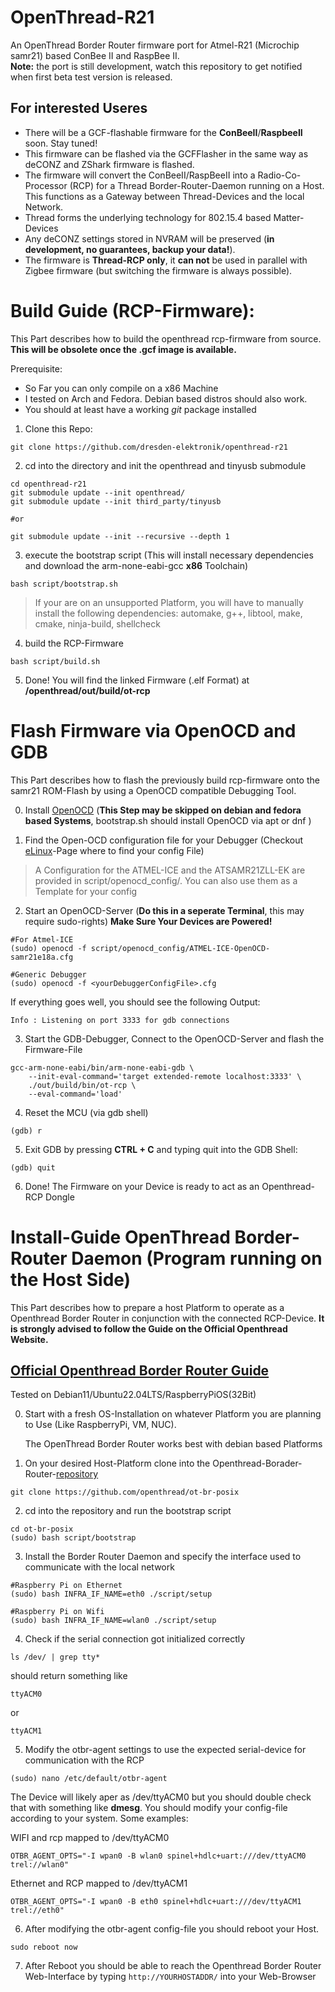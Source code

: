 # OpenThread-R21


An OpenThread Border Router firmware port for Atmel-R21 (Microchip samr21) based ConBee II and RaspBee II.  
**Note:** the port is still development, watch this repository to get notified when first beta test version is released.

## For interested Useres 
* There will be a GCF-flashable firmware for the **ConBeeII**/**RaspbeeII** soon. Stay tuned!
* This firmware can be flashed via the GCFFlasher in the same way as deCONZ and ZShark firmware is flashed.
* The firmware will convert the ConBeeII/RaspBeeII into a Radio-Co-Processor (RCP) for a Thread Border-Router-Daemon running on a Host. This functions as a Gateway between Thread-Devices and the local Network.
* Thread forms the underlying technology for 802.15.4 based Matter-Devices 
* Any deCONZ settings stored in NVRAM will be preserved (**in development, no guarantees, backup your data!**).
* The firmware is **Thread-RCP only**, it **can not** be used in parallel with Zigbee firmware (but switching the firmware is always possible).


# Build Guide (RCP-Firmware):

This Part describes how to build the openthread rcp-firmware from source. **This will be obsolete once the .gcf image is available.** 

Prerequisite: 
* So Far you can only compile on a x86 Machine
* I tested on Arch and Fedora. Debian based distros should also work.
* You should at least have a working *git* package installed

1. Clone this Repo:
```console
git clone https://github.com/dresden-elektronik/openthread-r21
```

2. cd into the directory and init the openthread and tinyusb submodule
```console
cd openthread-r21
git submodule update --init openthread/
git submodule update --init third_party/tinyusb

#or

git submodule update --init --recursive --depth 1

```

3. execute the bootstrap script (This will install necessary dependencies and download the arm-none-eabi-gcc **x86** Toolchain)
```console
bash script/bootstrap.sh
```
> If your are on an unsupported Platform, you will have to manually install the following dependencies: 
> automake, g++, libtool, make, cmake, ninja-build, shellcheck 

4. build the RCP-Firmware
```console
bash script/build.sh
```

5. Done! You will find the linked Firmware (.elf Format) at **/openthread/out/build/ot-rcp**


# Flash Firmware via OpenOCD and GDB

This Part describes how to flash the previously build rcp-firmware onto the samr21 ROM-Flash by using a OpenOCD compatible Debugging Tool.


0. Install [OpenOCD](https://openocd.org/) (**This Step may be skipped on debian and fedora based Systems**, bootstrap.sh should install OpenOCD via apt or dnf )

1. Find the Open-OCD configuration file for your Debugger (Checkout [eLinux](https://elinux.org/OpenOCD_Config_File_Paths)-Page where to find your config File)
> A Configuration for the ATMEL-ICE and the ATSAMR21ZLL-EK are provided in script/openocd_config/. You can also use them as a Template for your config

2. Start an OpenOCD-Server (**Do this in a seperate Terminal**, this may require sudo-rights)
    **Make Sure Your Devices are Powered!** 
```console
#For Atmel-ICE
(sudo) openocd -f script/openocd_config/ATMEL-ICE-OpenOCD-samr21e18a.cfg

#Generic Debugger
(sudo) openocd -f <yourDebuggerConfigFile>.cfg
```
If everything goes well, you should see the following Output:
```console
Info : Listening on port 3333 for gdb connections
```
3. Start the GDB-Debugger, Connect to the OpenOCD-Server and flash the Firmware-File

```console
gcc-arm-none-eabi/bin/arm-none-eabi-gdb \
    --init-eval-command='target extended-remote localhost:3333' \
    ./out/build/bin/ot-rcp \
    --eval-command='load'
```

4. Reset the MCU (via gdb shell)
```console
(gdb) r
```

5. Exit GDB by pressing **CTRL + C** and typing quit into the GDB Shell:
```console
(gdb) quit
```

6. Done! The Firmware on your Device is ready to act as an Openthread-RCP Dongle


# Install-Guide OpenThread Border-Router Daemon (Program running on the Host Side)

This Part describes how to prepare a host Platform to operate as a Openthread Border Router in conjunction with the connected RCP-Device.
**It is strongly advised to follow the Guide on the Official Openthread Website.**  
## [Official Openthread Border Router Guide](https://openthread.io/guides/border-router)
Tested on Debian11/Ubuntu22.04LTS/RaspberryPiOS(32Bit)

0. Start with a fresh OS-Installation on whatever Platform you are planning to Use (Like RaspberryPi, VM, NUC). 

    The OpenThread Border Router works best with debian based Platforms

1. On your desired Host-Platform clone into the Openthread-Borader-Router-[repository](https://github.com/openthread/ot-br-posix)

```console
git clone https://github.com/openthread/ot-br-posix
```

2. cd into the repository and run the bootstrap script

```console
cd ot-br-posix
(sudo) bash script/bootstrap
```

3. Install the Border Router Daemon and specify the interface used to communicate with the local network
```console
#Raspberry Pi on Ethernet
(sudo) bash INFRA_IF_NAME=eth0 ./script/setup

#Raspberry Pi on Wifi
(sudo) bash INFRA_IF_NAME=wlan0 ./script/setup
```
4. Check if the serial connection got initialized correctly
```console
ls /dev/ | grep tty*
```
should return something like 
```console
ttyACM0
```
or
```console
ttyACM1
```

5. Modify the otbr-agent settings to use the expected serial-device for communication with the RCP
```console
(sudo) nano /etc/default/otbr-agent
```

The Device will likely aper as /dev/ttyACM0 but you should double check that with something like **dmesg**.
You should modify your config-file according to your system. Some examples:

WIFI and rcp mapped to /dev/ttyACM0
```console
OTBR_AGENT_OPTS="-I wpan0 -B wlan0 spinel+hdlc+uart:///dev/ttyACM0 trel://wlan0"
```

Ethernet and RCP mapped to /dev/ttyACM1
```console
OTBR_AGENT_OPTS="-I wpan0 -B eth0 spinel+hdlc+uart:///dev/ttyACM1 trel://eth0"
```

6. After modifying the otbr-agent config-file you should reboot your Host.
```console
sudo reboot now
```
    
7. After Reboot you should be able to reach the Openthread Border Router Web-Interface by typing 
    `http://YOURHOSTADDR/`
    into your Web-Browser

